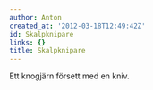 ```yaml
---
author: Anton
created_at: '2012-03-18T12:49:42Z'
id: Skalpknipare
links: {}
title: Skalpknipare
---
```


Ett knogjärn försett med en kniv.
